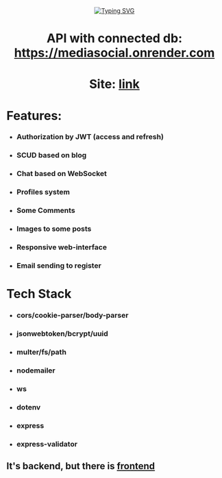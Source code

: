 <div align='center'>
<a href="https://git.io/typing-svg" align='center'><img align='center' src="https://readme-typing-svg.herokuapp.com?font=&weight=800&size=32&duration=4000&pause=200&color=000000&width=930&height=55&lines=It's+my+social+media+like+a+VK%2C+telegram+or+facebook" alt="Typing SVG" /></a>
</div>
<h1 align='center'>API with connected db: <a href='https://mediasocial.onrender.com'>https://mediasocial.onrender.com</a></h1>
<h1 align='center'>Site: <a href='https://best-media-social.netlify.app'>link</a></h1>

<h1>Features: </h1>
<ul>
<li><h3>Authorization by JWT (access and refresh)</h3></li>
<li><h3>SCUD based on blog</h3></li>
<li><h3>Chat based on WebSocket</h3></li>
<li><h3>Profiles system</h3></li>
<li><h3>Some Comments</h3></li>
<li><h3>Images to some posts</h3></li>
<li><h3>Responsive web-interface</h3></li>
<li><h3>Email sending to register</h3></li>

</ul>

<h1>Tech Stack</h1>

<ul>
<li><h3>cors/cookie-parser/body-parser</h3></li>
<li><h3>jsonwebtoken/bcrypt/uuid</h3></li>
<li><h3>multer/fs/path</h3></li>
<li><h3>nodemailer</h3></li>
<li><h3>ws</h3></li>
<li><h3>dotenv</h3></li>
<li><h3>express</h3></li>
<li><h3>express-validator</h3></li>
</ul>

<h2>It's backend, but there is <a href='https://github.com/VladislavZakrevskiy/mediaSocial_front'>frontend</a></h2>
